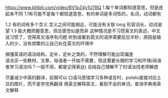 
https://www.bilibili.com/video/BV1pZ4y1U7BQ
1.每个单词都知道意思，但是连起来不同
1.1有可能不是每个都知道意思，有的单词是多词性的，名词，动词都有

1.2 有的词有多个含义  含义之间可能相近，可能没有关联
long 形容词长，动词渴望
1.3 能大概把握意思，但总感觉似是而非
  这种情况是不习惯英文的表述，中文说习惯了，觉得英文语序有问题
  听到或看到英文的语序需要反应半秒，原因是输入的少，没有频繁的让自己处在英文的环境中

  搞懂英语的语法结构，定补，定补之类的，不然理解可能出现偏差   
  语法买一些教材，文章，母语者一开始不需要，但这需要长期的学习和环境(母语者学习语法吗？一般不用，都是记得表达)
   总结自己理解不了的语法找老师解惑  

  尽量减少中英的翻译，前期可以
  口语马思瑞学习多种语言时，potato直接对应土豆的图片，而不是学完再翻译
  用英文解释英文，看到不会的单词，查询字典用英文解释